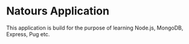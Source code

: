 # Natours Application

This application is build for the purpose of learning Node.js, MongoDB, Express, Pug etc.
